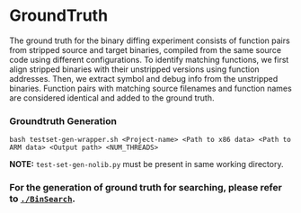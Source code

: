 # GroundTruth

The ground truth for the binary diffing experiment consists of function pairs from stripped source and target binaries, compiled from the same source code using different configurations. To identify matching functions, we first align stripped binaries with their unstripped versions using function addresses. Then, we extract symbol and debug info from the unstripped binaries. Function pairs with matching source filenames and function names are considered identical and added to the ground truth.

### Groundtruth Generation

```
bash testset-gen-wrapper.sh <Project-name> <Path to x86 data> <Path to ARM data> <Output path> <NUM_THREADS>
```
**NOTE:**  `test-set-gen-nolib.py` must be present in same working directory.

###  For the generation of ground truth for searching, please refer to [`./BinSearch`](./BinSearch).
